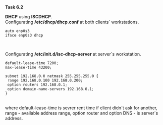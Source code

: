 **Task 6.2**
<br>

**DHCP** using **ISCDHCP**.
<br>
Configurating **/etc/dhcp/dhcp.conf** at both clients` workstations.
<br>
```
auto enp0s3
iface enp0s3 dhcp
```
<br>

Configurating **/etc/init.d/isc-dhcp-server** at server`s workstation.
<br>
```
default-lease-time 7200;
max-lease-time 43200;

subnet 192.168.0.0 netmask 255.255.255.0 {
 range 192.168.0.100 192.168.0.200;
 option routers 192.168.0.1;
 option domain-name-servers 192.168.0.1;
}
```
<br>
where default-lease-time is sevrer rent time if client didn`t ask for another, range - available address range, option router and option DNS - is server`s address.
<br>
